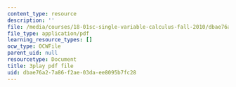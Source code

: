 ```yaml
---
content_type: resource
description: ''
file: /media/courses/18-01sc-single-variable-calculus-fall-2010/dbae76a27a86f2ae03daee8095b7fc28_nbtaQtX6JA.pdf
file_type: application/pdf
learning_resource_types: []
ocw_type: OCWFile
parent_uid: null
resourcetype: Document
title: 3play pdf file
uid: dbae76a2-7a86-f2ae-03da-ee8095b7fc28
---
```


